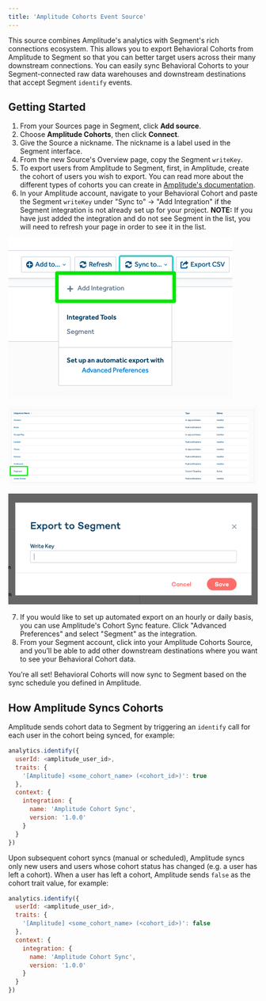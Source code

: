 ```yaml
---
title: 'Amplitude Cohorts Event Source'
---
```


This source combines Amplitude's analytics with Segment's rich connections
ecosystem. This allows you to export Behavioral Cohorts from Amplitude to
Segment so that you can better target users across their many downstream
connections. You can easily sync Behavioral Cohorts to your
Segment-connected raw data warehouses and downstream destinations that accept
Segment `identify` events.

## Getting Started
 1. From your Sources page in Segment, click **Add source**.
 2. Choose **Amplitude Cohorts**, then click **Connect**.
 3. Give the Source a nickname. The nickname is a label used in the Segment interface.
 4. From the new Source's Overview page, copy the Segment `writeKey`.
 5. To export users from Amplitude to Segment, first, in Amplitude, create the
    cohort of users you wish to export. You can read more about the different
    types of cohorts you can create in [Amplitude's documentation](https://amplitude.zendesk.com/hc/en-us/articles/231881448-Behavioral-Cohorts).
 6. In your Amplitude account, navigate to your Behavioral Cohort and
    paste the Segment `writeKey` under "Sync to" -> "Add Integration" if the
    Segment integration is not already set up for your project. **NOTE:** If you
     have just added the integration and do not see Segment in the list, you
    will need to refresh your page in order to see it
    in the list.

![Enable syncing to Segment](./images/amplitude-add-integration.png)

![Select Segment](./images/amplitude-connect-segment.png)

![Add your Segment writeKey](./images/amplitude-segment-writekey.png)

 7. If you would like to set up automated export on an hourly or daily basis,
    you can use Amplitude's Cohort Sync feature. Click "Advanced Preferences"
    and select "Segment" as the integration.
 8. From your Segment account, click into your Amplitude Cohorts Source, and
     you’ll be able to add other downstream destinations where you want to see
     your Behavioral Cohort data.

You’re all set! Behavioral Cohorts will now sync to Segment based on the sync
schedule you defined in Amplitude.

## How Amplitude Syncs Cohorts

Amplitude sends cohort data to Segment by triggering an `identify` call for
each user in the cohort being synced, for example:

```js
analytics.identify({
  userId: <amplitude_user_id>,
  traits: {
    '[Amplitude] <some_cohort_name> (<cohort_id>)': true
  },
  context: {
    integration: {
      name: 'Amplitude Cohort Sync',
      version: '1.0.0'
    }
  }
})
```

Upon subsequent cohort syncs (manual or scheduled), Amplitude syncs only new
users and users whose cohort status has changed (e.g. a user has left a
cohort). When a user has left a cohort, Amplitude sends `false` as the cohort
trait value, for example:

```js
analytics.identify({
  userId: <amplitude_user_id>,
  traits: {
    '[Amplitude] <some_cohort_name> (<cohort_id>)': false
  },
  context: {
    integration: {
      name: 'Amplitude Cohort Sync',
      version: '1.0.0'
    }
  }
})
```
